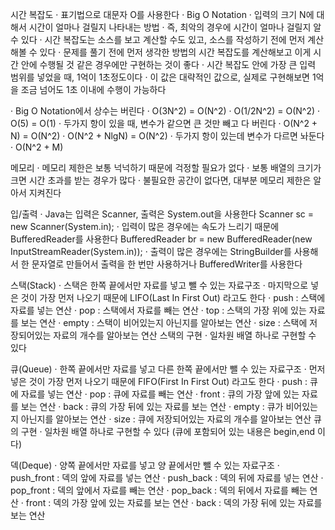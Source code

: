 시간 복잡도
 · 표기법으로 대문자 O를 사용한다
 · Big O Notation
 · 입력의 크기 N에 대해서 시간이 얼마나 걸릴지 나타내는 방법
 · 즉, 최악의 경우에 시간이 얼마나 걸릴지 알 수 있다
 · 시간 복잡도는 소스를 보고 계산할 수도 있고, 소스를 작성하기 전에 먼저 계산해볼 수 있다
 · 문제를 풀기 전에 먼저 생각한 방법의 시간 복잡도를 계산해보고 이게 시간 안에 수행될 것 같은 경우에만 구현하는 것이 좋다
 · 시간 복잡도 안에 가장 큰 입력 범위를 넣었을 때, 1억이 1초정도이다
 · 이 값은 대략적인 값으로, 실제로 구현해보면 1억을 조금 넘어도 1초 이내에 수행이 가능하다
 
 · Big O Notation에서 상수는 버린다
   · O(3N^2) = O(N^2)
   · O(1/2N^2) = O(N^2)
   · O(5) = O(1)
 · 두가지 항이 있을 때, 변수가 같으면 큰 것만 빼고 다 버린다
   · O(N^2 + N) = O(N^2)
   · O(N^2 + NlgN) = O(N^2)
 · 두가지 항이 있는데 변수가 다르면 놔둔다
   · O(N^2 + M)
  
메모리
 · 메모리 제한은 보통 넉넉하기 때문에 걱정할 필요가 없다
 · 보통 배열의 크기가 크면 시간 초과를 받는 경우가 많다
 · 불필요한 공간이 없다면, 대부분 메모리 제한은 알아서 지켜진다
 
입/출력
 · Java는 입력은 Scanner, 출력은 System.out을 사용한다 
   Scanner sc = new Scanner(System.in);
 · 입력이 많은 경우에는 속도가 느리기 때문에 BufferedReader를 사용한다
   BufferedReader br = new BufferedReader(new InputStreamReader(System.in));
 · 출력이 많은 경우에는 StringBuilder를 사용해서 한 문자열로 만들어서 출력을 한 번만 사용하거나 BufferedWriter를 사용한다

스택(Stack)
 · 스택은 한쪽 끝에서만 자료를 넣고 뺄 수 있는 자료구조
 · 마지막으로 넣은 것이 가장 먼저 나오기 때문에 LIFO(Last In First Out) 라고도 한다
 · push : 스택에 자료를 넣는 연산
 · pop : 스택에서 자료를 빼는 연산
 · top : 스택의 가장 위에 있는 자료를 보는 연산
 · empty : 스택이 비어있는지 아닌지를 알아보는 연산
 · size : 스택에 저장되어있는 자료의 개수를 알아보는 연산
스택의 구현
 · 일차원 배열 하나로 구현할 수 있다

큐(Queue)
 · 한쪽 끝에서만 자료를 넣고 다른 한쪽 끝에서만 뺄 수 있는 자료구조
 · 먼저 넣은 것이 가장 먼저 나오기 때문에 FIFO(First In First Out) 라고도 한다
 · push : 큐에 자료를 넣는 연산
 · pop : 큐에 자료를 빼는 연산
 · front : 큐의 가장 앞에 있는 자료를 보는 연산
 · back : 큐의 가장 뒤에 있는 자료를 보는 연산
 · empty : 큐가 비어있는지 아닌지를 알아보는 연산
 · size : 큐에 저장되어있는 자료의 개수를 알아보는 연산
큐의 구현
 · 일차원 배열 하나로 구현할 수 있다 (큐에 포함되어 있는 내용은 begin,end 이다)

덱(Deque)
 · 양쪽 끝에서만 자료를 넣고 양 끝에서만 뺄 수 있는 자료구조
 · push_front : 덱의 앞에 자료를 넣는 연산
 · push_back : 덱의 뒤에 자료를 넣는 연산
 · pop_front : 덱의 앞에서 자료를 빼는 연산
 · pop_back : 덱의 뒤에서 자료를 빼는 연산
 · front : 덱의 가장 앞에 있는 자료를 보는 연산
 · back : 덱의 가장 뒤에 있는 자료를 보는 연산

 